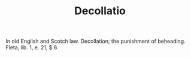 ---
title: Decollatio
letter: D
permalink: "/definitions/bld-decollatio.html"
body: In old English and Scotch law. Decollation; the punishment of beheading. Fleta,
  lib. 1, e. 21, $ 6
published_at: '2018-07-07'
source: Black's Law Dictionary 2nd Ed (1910)
layout: post
---